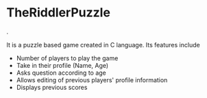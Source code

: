 # TheRiddlerPuzzle
.

 It is a puzzle based game created in C language. Its features include
 - Number of players to play the game
 - Take in their profile (Name, Age)
 - Asks question according to age
 - Allows editing of previous players' profile information
 - Displays previous scores